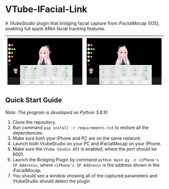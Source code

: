 # VTube-IFacial-Link

A *VtubeStudio* plugin that bridging facial capture from *iFacialMocap* (IOS), enabling full apple ARkit facial tracking features.

| ![](imgs/screenshot1.png) | ![](imgs/screenshot2.png) |
|---|---|

## Quick Start Guide

*Note: The program is developed on Python 3.8.10*

1. Clone the repository.
2. Run command `pip install -r requirements.txt` to restore all the dependencies.
3. Make sure both your iPhone and PC are on the same network.
4. Launch both VtubeStudio on your PC and iFacialMocap on your iPhone.
5. Make sure the `VTube Studio API` is enabled, where the port should be 8001.
6. Launch the Bridging Plugin by command `python main.py -c <iPhone's IP Address>`, where `<iPhone's IP Address>` is the address shown in the iFacialMocap.
7. You should see a window showing all of the captured parameters and VtubeStudio should detect the plugin. 
